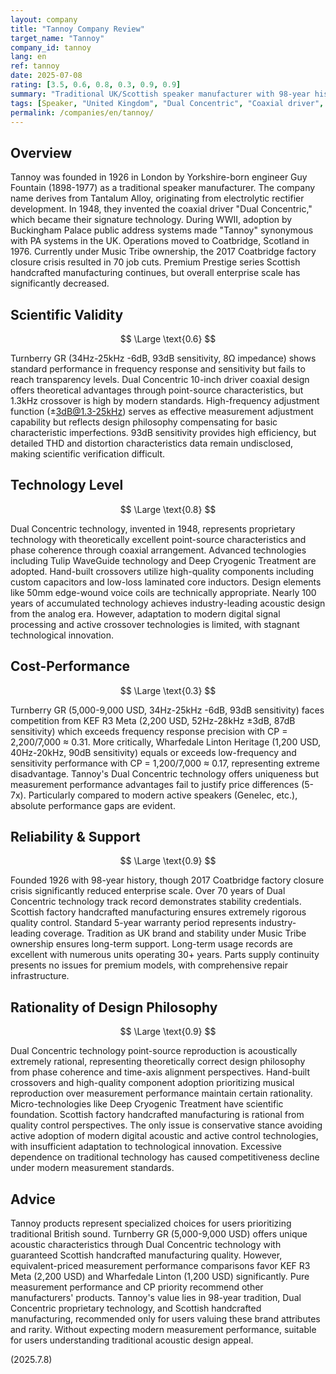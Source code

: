 ```yaml
---
layout: company
title: "Tannoy Company Review"
target_name: "Tannoy"
company_id: tannoy
lang: en
ref: tannoy
date: 2025-07-08
rating: [3.5, 0.6, 0.8, 0.3, 0.9, 0.9]
summary: "Traditional UK/Scottish speaker manufacturer with 98-year history, but 2017 factory closure reduced scale. Dual Concentric technology is unique but cost-performance has declined by modern measurement standards."
tags: [Speaker, "United Kingdom", "Dual Concentric", "Coaxial driver", Prestige]
permalink: /companies/en/tannoy/
---
```


## Overview

Tannoy was founded in 1926 in London by Yorkshire-born engineer Guy Fountain (1898-1977) as a traditional speaker manufacturer. The company name derives from Tantalum Alloy, originating from electrolytic rectifier development. In 1948, they invented the coaxial driver "Dual Concentric," which became their signature technology. During WWII, adoption by Buckingham Palace public address systems made "Tannoy" synonymous with PA systems in the UK. Operations moved to Coatbridge, Scotland in 1976. Currently under Music Tribe ownership, the 2017 Coatbridge factory closure crisis resulted in 70 job cuts. Premium Prestige series Scottish handcrafted manufacturing continues, but overall enterprise scale has significantly decreased.

## Scientific Validity

$$ \Large \text{0.6} $$

Turnberry GR (34Hz-25kHz -6dB, 93dB sensitivity, 8Ω impedance) shows standard performance in frequency response and sensitivity but fails to reach transparency levels. Dual Concentric 10-inch driver coaxial design offers theoretical advantages through point-source characteristics, but 1.3kHz crossover is high by modern standards. High-frequency adjustment function (±3dB@1.3-25kHz) serves as effective measurement adjustment capability but reflects design philosophy compensating for basic characteristic imperfections. 93dB sensitivity provides high efficiency, but detailed THD and distortion characteristics data remain undisclosed, making scientific verification difficult.

## Technology Level

$$ \Large \text{0.8} $$

Dual Concentric technology, invented in 1948, represents proprietary technology with theoretically excellent point-source characteristics and phase coherence through coaxial arrangement. Advanced technologies including Tulip WaveGuide technology and Deep Cryogenic Treatment are adopted. Hand-built crossovers utilize high-quality components including custom capacitors and low-loss laminated core inductors. Design elements like 50mm edge-wound voice coils are technically appropriate. Nearly 100 years of accumulated technology achieves industry-leading acoustic design from the analog era. However, adaptation to modern digital signal processing and active crossover technologies is limited, with stagnant technological innovation.

## Cost-Performance

$$ \Large \text{0.3} $$

Turnberry GR (5,000-9,000 USD, 34Hz-25kHz -6dB, 93dB sensitivity) faces competition from KEF R3 Meta (2,200 USD, 52Hz-28kHz ±3dB, 87dB sensitivity) which exceeds frequency response precision with CP = 2,200/7,000 ≈ 0.31. More critically, Wharfedale Linton Heritage (1,200 USD, 40Hz-20kHz, 90dB sensitivity) equals or exceeds low-frequency and sensitivity performance with CP = 1,200/7,000 ≈ 0.17, representing extreme disadvantage. Tannoy's Dual Concentric technology offers uniqueness but measurement performance advantages fail to justify price differences (5-7x). Particularly compared to modern active speakers (Genelec, etc.), absolute performance gaps are evident.

## Reliability & Support

$$ \Large \text{0.9} $$

Founded 1926 with 98-year history, though 2017 Coatbridge factory closure crisis significantly reduced enterprise scale. Over 70 years of Dual Concentric technology track record demonstrates stability credentials. Scottish factory handcrafted manufacturing ensures extremely rigorous quality control. Standard 5-year warranty period represents industry-leading coverage. Tradition as UK brand and stability under Music Tribe ownership ensures long-term support. Long-term usage records are excellent with numerous units operating 30+ years. Parts supply continuity presents no issues for premium models, with comprehensive repair infrastructure.

## Rationality of Design Philosophy

$$ \Large \text{0.9} $$

Dual Concentric technology point-source reproduction is acoustically extremely rational, representing theoretically correct design philosophy from phase coherence and time-axis alignment perspectives. Hand-built crossovers and high-quality component adoption prioritizing musical reproduction over measurement performance maintain certain rationality. Micro-technologies like Deep Cryogenic Treatment have scientific foundation. Scottish factory handcrafted manufacturing is rational from quality control perspectives. The only issue is conservative stance avoiding active adoption of modern digital acoustic and active control technologies, with insufficient adaptation to technological innovation. Excessive dependence on traditional technology has caused competitiveness decline under modern measurement standards.

## Advice

Tannoy products represent specialized choices for users prioritizing traditional British sound. Turnberry GR (5,000-9,000 USD) offers unique acoustic characteristics through Dual Concentric technology with guaranteed Scottish handcrafted manufacturing quality. However, equivalent-priced measurement performance comparisons favor KEF R3 Meta (2,200 USD) and Wharfedale Linton (1,200 USD) significantly. Pure measurement performance and CP priority recommend other manufacturers' products. Tannoy's value lies in 98-year tradition, Dual Concentric proprietary technology, and Scottish handcrafted manufacturing, recommended only for users valuing these brand attributes and rarity. Without expecting modern measurement performance, suitable for users understanding traditional acoustic design appeal.

(2025.7.8)